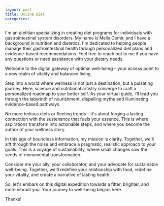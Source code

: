 ```yaml
---
layout: post
title: Online Diet
categories: 
---
```



<div class="message">
  I'm an dietitian specializing in creating diet programs for individuals with gastrointestinal system disorders. My name is Melis Demir, and I have a background in nutrition and dietetics. I'm dedicated to helping people manage their gastrointestinal health through personalized diet plans and evidence-based recommendations. Feel free to reach out to me if you have any questions or need assistance with your dietary needs.<br>

  <p>Welcome to the digital gateway of optimal well-being – your access point to a new realm of vitality and balanced living.

  Step into a world where wellness is not just a destination, but a pulsating journey. Here, science and nutritional artistry converge to craft a personalized roadmap to your better self. As your virtual guide, I'll lead you through the labyrinth of nourishment, dispelling myths and illuminating evidence-based pathways.<br>

  No more tedious diets or fleeting trends – it's about forging a lasting connection with the sustenance that fuels your essence. This is where aspirations transform into actionable steps, and where you become the author of your wellness story.<br>

  In this age of boundless information, my mission is clarity. Together, we'll sift through the noise and embrace a pragmatic, realistic approach to your goals. This is a voyage of sustainability, where small changes sow the seeds of monumental transformation.<br>

  Consider me your ally, your collaborator, and your advocate for sustainable well-being. Together, we'll redefine your relationship with food, redefine your vitality, and create a narrative of lasting health.<br>

  So, let's embark on this digital expedition towards a fitter, brighter, and more vibrant you. Your journey to well-being begins here.<br>

  Thanks!</p>
</div>

